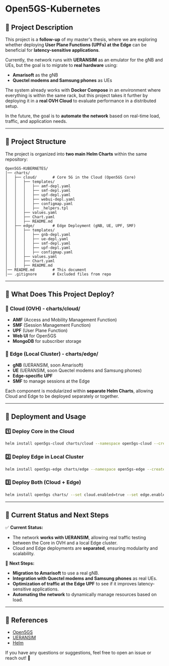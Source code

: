 # Open5GS-Kubernetes

## 📌 Project Description
This project is a **follow-up** of my master's thesis, where we are exploring whether deploying **User Plane Functions (UPFs) at the Edge** can be beneficial for **latency-sensitive applications**.

Currently, the network runs with **UERANSIM** as an emulator for the gNB and UEs, but the goal is to migrate to **real hardware** using:
- **Amarisoft** as the gNB
- **Quectel modems and Samsung phones** as UEs

The system already works with **Docker Compose** in an environment where everything is within the same rack, but this project takes it further by deploying it in a **real OVH Cloud** to evaluate performance in a distributed setup.

In the future, the goal is to **automate the network** based on real-time load, traffic, and application needs.

---

## 📂 Project Structure

The project is organized into **two main Helm Charts** within the same repository:

```
Open5GS-KUBERNETES/
│── charts/
│   ├── cloud/       # Core 5G in the Cloud (Open5GS Core)
│   │   ├── templates/
│   │   │   ├── amf-depl.yaml
│   │   │   ├── smf-depl.yaml
│   │   │   ├── upf-depl.yaml
│   │   │   ├── webui-depl.yaml
│   │   │   ├── configmap.yaml
│   │   │   ├── _helpers.tpl
│   │   ├── values.yaml
│   │   ├── Chart.yaml
│   │   ├── README.md
│   ├── edge/        # Edge Deployment (gNB, UE, UPF, SMF)
│   │   ├── templates/
│   │   │   ├── gnb-depl.yaml
│   │   │   ├── ue-depl.yaml
│   │   │   ├── smf-depl.yaml
│   │   │   ├── upf-depl.yaml
│   │   │   ├── configmap.yaml
│   │   ├── values.yaml
│   │   ├── Chart.yaml
│   │   ├── README.md
│── README.md        # This document
│── .gitignore       # Excluded files from repo
```

---

## 🚀 What Does This Project Deploy?

### 🔹 **Cloud (OVH) - charts/cloud/**
- **AMF** (Access and Mobility Management Function)
- **SMF** (Session Management Function)
- **UPF** (User Plane Function)
- **Web UI** for Open5GS
- **MongoDB** for subscriber storage

### 🔹 **Edge (Local Cluster) - charts/edge/**
- **gNB** (UERANSIM, soon Amarisoft)
- **UE** (UERANSIM, soon Quectel modems and Samsung phones)
- **Edge-specific UPF**
- **SMF** to manage sessions at the Edge

Each component is modularized within **separate Helm Charts**, allowing Cloud and Edge to be deployed separately or together.

---

## 🔄 Deployment and Usage

### **1️⃣ Deploy Core in the Cloud**
```sh
helm install open5gs-cloud charts/cloud --namespace open5gs-cloud --create-namespace
```

### **2️⃣ Deploy Edge in Local Cluster**
```sh
helm install open5gs-edge charts/edge --namespace open5gs-edge --create-namespace
```

### **3️⃣ Deploy Both (Cloud + Edge)**
```sh
helm install open5gs charts/ --set cloud.enabled=true --set edge.enabled=true
```

---

## 📌 Current Status and Next Steps
✅ **Current Status:**
- The network **works with UERANSIM**, allowing real traffic testing between the Core in OVH and a local Edge cluster.
- Cloud and Edge deployments are **separated**, ensuring modularity and scalability.

🚀 **Next Steps:**
- **Migration to Amarisoft** to use a real gNB.
- **Integration with Quectel modems and Samsung phones** as real UEs.
- **Optimization of traffic at the Edge UPF** to see if it improves latency-sensitive applications.
- **Automating the network** to dynamically manage resources based on load.

---

## 📄 References
- [Open5GS](https://open5gs.org/)
- [UERANSIM](https://github.com/aligungr/UERANSIM)
- [Helm](https://helm.sh/)

If you have any questions or suggestions, feel free to open an issue or reach out! 🚀

